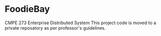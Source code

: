 # FoodieBay
CMPE 273 Enterprise Distributed System
This project code is moved to a private reposatory as per professor's guidelines. 
